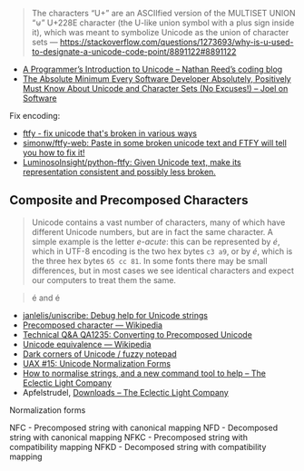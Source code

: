 > The characters “U+” are an ASCIIfied version of the MULTISET UNION “⊎” U+228E character (the U-like union symbol with a plus sign inside it), which was meant to symbolize Unicode as the union of character sets
— https://stackoverflow.com/questions/1273693/why-is-u-used-to-designate-a-unicode-code-point/8891122#8891122

- [A Programmer’s Introduction to Unicode – Nathan Reed’s coding blog](http://reedbeta.com/blog/programmers-intro-to-unicode/)
- [The Absolute Minimum Every Software Developer Absolutely, Positively Must Know About Unicode and Character Sets (No Excuses!) – Joel on Software](https://www.joelonsoftware.com/2003/10/08/the-absolute-minimum-every-software-developer-absolutely-positively-must-know-about-unicode-and-character-sets-no-excuses/)

Fix encoding:

- [ftfy - fix unicode that's broken in various ways](https://ftfy.now.sh/)
- [simonw/ftfy-web: Paste in some broken unicode text and FTFY will tell you how to fix it!](https://github.com/simonw/ftfy-web)
- [LuminosoInsight/python-ftfy: Given Unicode text, make its representation consistent and possibly less broken.](https://github.com/LuminosoInsight/python-ftfy)

## Composite and Precomposed Characters

> Unicode contains a vast number of characters, many of which have different Unicode numbers, but are in fact the same character. A simple example is the letter _e-acute_: this can be represented by _é_, which in UTF-8 encoding is the two hex bytes `c3 a9`, or by _é_, which is the three hex bytes `65 cc 81`. In some fonts there may be small differences, but in most cases we see identical characters and expect our computers to treat them the same.

> é and é

- [janlelis/uniscribe: Debug help for Unicode strings](https://github.com/janlelis/uniscribe)
- [Precomposed character — Wikipedia](https://en.wikipedia.org/wiki/Precomposed_character)
- [Technical Q&A QA1235: Converting to Precomposed Unicode](https://developer.apple.com/library/mac/qa/qa1235/_index.html)
- [Unicode equivalence — Wikipedia](https://en.wikipedia.org/wiki/Unicode_equivalence#Normalization)
- [Dark corners of Unicode / fuzzy notepad](https://eev.ee/blog/2015/09/12/dark-corners-of-unicode/)
- [UAX #15: Unicode Normalization Forms](http://unicode.org/reports/tr15/)
- [How to normalise strings, and a new command tool to help – The Eclectic Light Company](https://eclecticlight.co/2017/04/10/how-to-normalise-strings-and-a-new-command-tool-to-help/)
- Apfelstrudel, [Downloads – The Eclectic Light Company](https://eclecticlight.co/downloads/)

Normalization forms

NFC - Precomposed string with canonical mapping
NFD - Decomposed string with canonical mapping
NFKC - Precomposed string with compatibility mapping
NFKD - Decomposed string with compatibility mapping